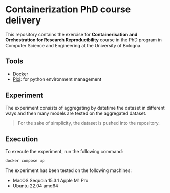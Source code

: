 # Containerization PhD course delivery

This repository contains the exercise for **Containerisation and Orchestration for Research Reproducibility** course in the PhD program in Computer Science and Engineering at the University of Bologna.

## Tools

- [Docker](https://www.docker.com)
- [Pixi](https://pixi.sh/latest/): for python environment management

## Experiment

The experiment consists of aggregating by datetime the dataset in different ways and then many models are tested on the aggregated dataset.

> For the sake of simplicity, the dataset is pushed into the repository.

## Execution

To execute the experiment, run the following command:

```bash
docker compose up
```

The experiment has been tested on the following machines:

- MacOS Sequoia 15.3.1 Apple M1 Pro
- Ubuntu 22.04 amd64
